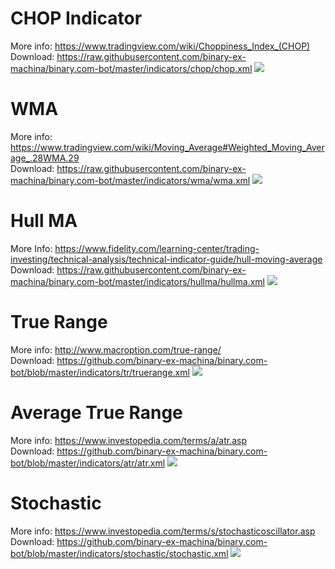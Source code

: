 # CHOP Indicator
More info: https://www.tradingview.com/wiki/Choppiness_Index_(CHOP)<br>
Download: https://raw.githubusercontent.com/binary-ex-machina/binary.com-bot/master/indicators/chop/chop.xml
![](https://github.com/binary-ex-machina/binary.com-bot/blob/master/indicators/chop/chop.png)

# WMA
More info: https://www.tradingview.com/wiki/Moving_Average#Weighted_Moving_Average_.28WMA.29<br>
Download: https://raw.githubusercontent.com/binary-ex-machina/binary.com-bot/master/indicators/wma/wma.xml
![](https://github.com/binary-ex-machina/binary.com-bot/blob/master/indicators/wma/wma.png)

# Hull MA
More Info: https://www.fidelity.com/learning-center/trading-investing/technical-analysis/technical-indicator-guide/hull-moving-average<br>
Download: https://raw.githubusercontent.com/binary-ex-machina/binary.com-bot/master/indicators/hullma/hullma.xml
![](https://github.com/binary-ex-machina/binary.com-bot/blob/master/indicators/hullma/hullma.png)

# True Range
More info: http://www.macroption.com/true-range/<br>
Download: https://github.com/binary-ex-machina/binary.com-bot/blob/master/indicators/tr/truerange.xml
![](https://github.com/binary-ex-machina/binary.com-bot/blob/master/indicators/tr/truerange.png)

# Average True Range
More info: https://www.investopedia.com/terms/a/atr.asp<br>
Download: https://github.com/binary-ex-machina/binary.com-bot/blob/master/indicators/atr/atr.xml
![](https://github.com/binary-ex-machina/binary.com-bot/blob/master/indicators/atr/atr.png)

# Stochastic
More info: https://www.investopedia.com/terms/s/stochasticoscillator.asp<br>
Download: https://github.com/binary-ex-machina/binary.com-bot/blob/master/indicators/stochastic/stochastic.xml
![](https://github.com/binary-ex-machina/binary.com-bot/blob/master/indicators/stochastic/stoch.png)